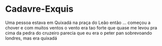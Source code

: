 # Cadavre-Exquis
Uma pessoa estava em Quixadá na praça do Leão então ...
começou a chover e com muitos ventos
o vento era tao forte que quase me levou pra cima da pedra do cruzeiro
parecia que eu era o peter pan sobrevoando londres, mas era quixadá